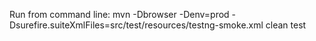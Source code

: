 Run from command line: mvn -Dbrowser -Denv=prod -Dsurefire.suiteXmlFiles=src/test/resources/testng-smoke.xml clean test